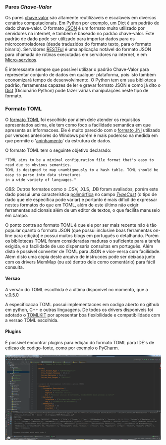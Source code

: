 ### Pares *Chave-Valor*

Os pares [chave valor][chave-valor] são altamente reutilizaveis e escalaveis em diversos cenários computacionais. Em Python por exemplo,
um [Dict][1] é um padrão de dado chave-valor. O formato [JSON][2] é um formato muito utilizado por servidores na internet, e
também é baseado no padrão chave-valor. Este padrão de dado pode ser utilizado para importar dados para os
microcontroladores (desde traduzidos do formato texto, para o formato binario). Servidores [RESTFul][RESTFul] é uma aplicação
notável do formato JSON para chamada de rotinas executadas em servidores na internet, e em [Micro-servicos][micro].

É interessante sempre que possível utilizar o padrão Chave-Valor para representar conjunto de dados em qualquer plataforma,
pois isto também economizará tempo de desenvolvimento. O Python tem em sua biblioteca padrão, ferramentas capazes de
ler e gravar formato JSON e como já dito o [Dict][2] (Dicionário Python) pode fazer várias manipulações neste tipo de
formato.

[1]: https://docs.python.org/3/tutorial/datastructures.html#dictionaries
[2]: https://en.wikipedia.org/wiki/JSON
[RESTFul]: https://en.wikipedia.org/wiki/Representational_state_transfer
[micro]: https://en.wikipedia.org/wiki/Microservices
[chave-valor]: https://en.wikipedia.org/wiki/Attribute%E2%80%93value_pair


### Formato TOML


O [formato TOML][4] foi escolhido por além dele atender os requisitos apresentados acima, ele tem como foco a facilidade
semantica em que apresenta as informacoes. Ele é muito parecido com o [formato .INI][5] utilizado por versoes anteriores
do Windows porém é mais poderoso na medida em que permite o '[aninhamento][nesting]' da estrutura de dados.

[nesting]: https://en.wikipedia.org/wiki/Nesting_(computing)#Data_Structures

O formato TOML tem o seguinte objetivo declarado:
```
"TOML aims to be a minimal configuration file format that's easy to read due to obvious semantics.
TOML is designed to map unambiguously to a hash table. TOML should be easy to parse into data structures
in a wide variety of languages."
```

[4]: https://github.com/toml-lang/toml/tree/v0.5.0#toml
[5]: https://en.wikipedia.org/wiki/INI_file


*OBS*: Outros formatos como o .CSV, .XLS, .DB foram avaliados, porém este dado possui uma característica
[polimórfica][polimorphism] no campo [*TypeCast*](#typecast) (o tipo de dado que ele especifica pode variar) e portanto é mais
difícil de expressar nestes formatos do que em TOML, além de este último não exigir ferramentas adicionais além de
um editor de textos, o que facilita manuseio em campo.

[polimorphism]: https://en.wikipedia.org/wiki/Subtyping

O ponto contra ao formato TOML é que ele por ser mais recente não é tão popular quanto o formato JSON (que possui
inclusive boas ferramentas on-line para edição) e possui muitos blogs em português o detalhando. Porém os bibliotecas
TOML foram consideradas maduras o suficiente para a tarefa exigida, e a facilidade de uso dispensaria consultas em
português. Além disto é possível converter de TOML para JSON e vice-versa com facilidade. Alem disto
uma cópia deste arquivo de instrucoes pode ser deixada junto com os drivers MemMap (ou até dentro dele como comentário)
para fácil consulta.


#### Versao

A versão do TOML escolhida é a última disponível no momento, que a [v.0.5.0][6]

A especificacao TOML possui implementacoes em codigo aberto no github em python, C++ e outras linguagens. De todos
os drivers disponíveis foi adotado o [TOMLKIT][7] por apresentar boa flexibilidade e compatibilidade com a
versao TOML escolhida.

[6]: https://github.com/toml-lang/toml/blob/master/versions/en/toml-v0.5.0.md
[7]: https://github.com/sdispater/tomlkit

#### Plugins

É possível encontrar plugins para edição do formato TOML para IDE's de edicao de codigo-fonte, como por exemplo o
[PyCharm](https://www.jetbrains.com/pycharm/).

![Exemplo: example_plugin.png](https://github.com/fvilante/cmpppy/blob/develop/CMPP/memmaps/example_plugin.png)
